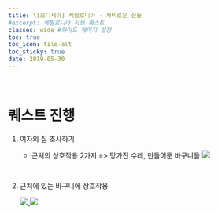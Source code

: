 ```yaml
---
title: \[오디세이] 케팔로니아 - 자비로운 신들
#excerpt: 케팔로니아 서브 퀘스트
classes: wide #와이드 페이지 설정
toc: true
toc_icon: file-alt
toc_sticky: true
date: 2019-05-30
---
```


<head>
    <style type="text/css">
        aside { font-size: 22px; }
        section { font-size: 16px; }
        .notice--primary > ul { font-size: 14px; }
        tbody, th { text-align: center; }
        .notice--primary { width: 50%; margin-left: 24px; }
        b { color: crimson; }
    </style>
</head>
<br>

# 퀘스트 진행

1. 여자의 집 조사하기
    - 근처의 상호작용 2가지 => 망가진 수레, 만들어둔 바구니들
        <a href="{{ site.baseurl }}/assets/images/aoc/kephallonia/03-Merciful-Gods/1.png">
            <img src="{{ site.baseurl }}/assets/images/aoc/kephallonia/03-Merciful-Gods/1.png">
        </a>
    <pre></pre><pre></pre>
    
2. 근처에 있는 바구니에 상호작용
    <figure class="half" style="margin: 0px;">
        <a href="{{ site.baseurl }}/assets/images/aoc/kephallonia/03-Merciful-Gods/2.png">
            <img src="{{ site.baseurl }}/assets/images/aoc/kephallonia/03-Merciful-Gods/2.png">
        </a>
        <a href="{{ site.baseurl }}/assets/images/aoc/kephallonia/03-Merciful-Gods/3.png">
            <img src="{{ site.baseurl }}/assets/images/aoc/kephallonia/03-Merciful-Gods/3.png">
        </a>
    </figure>